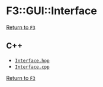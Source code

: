 # F3::GUI::Interface

[Return to `F3`](/docs/F3.md)

## C++

- [`Interface.hpp`](/c++/include/Interface.hpp)
- [`Interface.cpp`](/c++/source/Interface.cpp)

[Return to `F3`](/docs/F3.md)